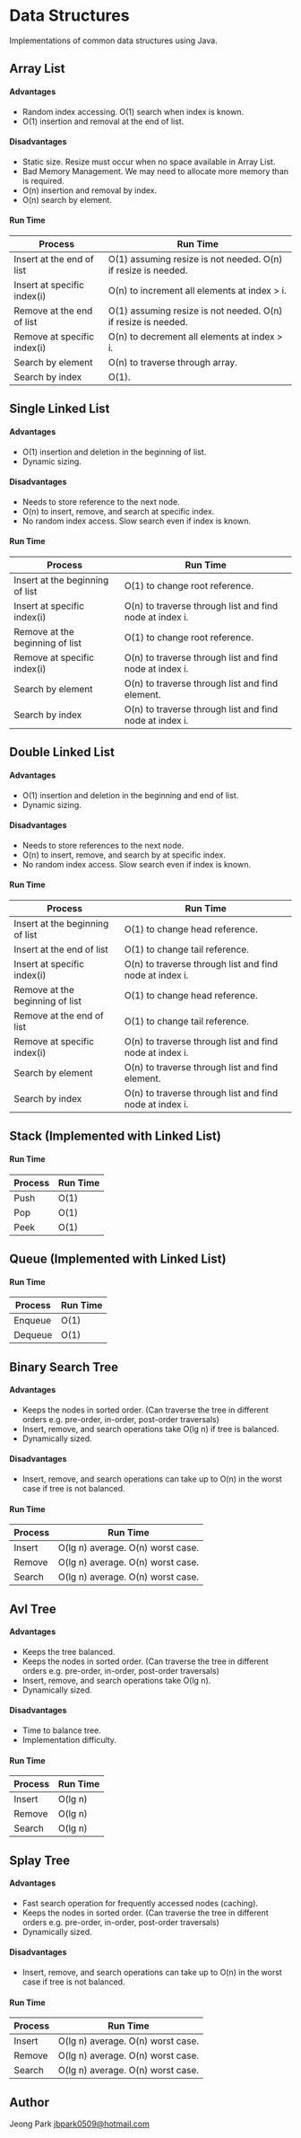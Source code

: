 # Data Structures
Implementations of common data structures using Java.

## Array List

#### Advantages

* Random index accessing. O(1) search when index is known.
* O(1) insertion and removal at the end of list.

#### Disadvantages

* Static size. Resize must occur when no space available in Array List.
* Bad Memory Management. We may need to allocate more memory than is required.
* O(n) insertion and removal by index.
* O(n) search by element.

#### Run Time

Process | Run Time
------ | -----------
Insert at the end of list | O(1) assuming resize is not needed. O(n) if resize is needed.
Insert at specific index(i) | O(n) to increment all elements at index > i. 
Remove at the end of list | O(1) assuming resize is not needed. O(n) if resize is needed.
Remove at specific index(i) | O(n) to decrement all elements at index > i.
Search by element | O(n) to traverse through array.
Search by index | O(1).


## Single Linked List

#### Advantages

* O(1) insertion and deletion in the beginning of list.
* Dynamic sizing.

#### Disadvantages
* Needs to store reference to the next node.
* O(n) to insert, remove, and search at specific index.
* No random index access. Slow search even if index is known.

#### Run Time

Process | Run Time
------ | -----------
Insert at the beginning of list | O(1) to change root reference.
Insert at specific index(i) | O(n) to traverse through list and find node at index i.
Remove at the beginning of list | O(1) to change root reference.
Remove at specific index(i) | O(n) to traverse through list and find node at index i.
Search by element | O(n) to traverse through list and find element.
Search by index | O(n) to traverse through list and find node at index i.


## Double Linked List

#### Advantages

* O(1) insertion and deletion in the beginning and end of list.
* Dynamic sizing.

#### Disadvantages
* Needs to store references to the next node.
* O(n) to insert, remove, and search by at specific index.
* No random index access. Slow search even if index is known.

#### Run Time

Process | Run Time
------ | -----------
Insert at the beginning of list | O(1) to change head reference.
Insert at the end of list | O(1) to change tail reference.
Insert at specific index(i) | O(n) to traverse through list and find node at index i.
Remove at the beginning of list | O(1) to change head reference.
Remove at the end of list | O(1) to change tail reference.
Remove at specific index(i) | O(n) to traverse through list and find node at index i.
Search by element | O(n) to traverse through list and find element.
Search by index | O(n) to traverse through list and find node at index i.

## Stack (Implemented with Linked List)

#### Run Time

Process | Run Time
------ | -----------
Push | O(1)
Pop | O(1)
Peek | O(1)

## Queue (Implemented with Linked List)

#### Run Time

Process | Run Time
------ | -----------
Enqueue | O(1)
Dequeue | O(1)

## Binary Search Tree

#### Advantages

* Keeps the nodes in sorted order. (Can traverse the tree in different orders e.g. pre-order, in-order, post-order traversals)
* Insert, remove, and search operations take O(lg n) if tree is balanced.
* Dynamically sized.

#### Disadvantages

* Insert, remove, and search operations can take up to O(n) in the worst case if tree is not balanced.

#### Run Time

Process | Run Time
------ | -----------
Insert | O(lg n) average. O(n) worst case.
Remove | O(lg n) average. O(n) worst case.
Search | O(lg n) average. O(n) worst case.


## Avl Tree

#### Advantages

* Keeps the tree balanced.
* Keeps the nodes in sorted order. (Can traverse the tree in different orders e.g. pre-order, in-order, post-order traversals)
* Insert, remove, and search operations take O(lg n).
* Dynamically sized.

#### Disadvantages

* Time to balance tree.
* Implementation difficulty.

#### Run Time

Process | Run Time
------ | -----------
Insert | O(lg n)
Remove | O(lg n)
Search | O(lg n)

## Splay Tree

#### Advantages

* Fast search operation for frequently accessed nodes (caching).
* Keeps the nodes in sorted order. (Can traverse the tree in different orders e.g. pre-order, in-order, post-order traversals)
* Dynamically sized.

#### Disadvantages

* Insert, remove, and search operations can take up to O(n) in the worst case if tree is not balanced.

#### Run Time

Process | Run Time
------ | -----------
Insert | O(lg n) average. O(n) worst case.
Remove | O(lg n) average. O(n) worst case.
Search | O(lg n) average. O(n) worst case.

## Author
Jeong Park <jbpark0509@hotmail.com>